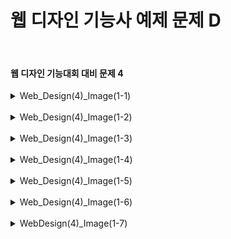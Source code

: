 <h1>웹 디자인 기능사 예제 문제 D</h1><br>
<h4>웹 디자인 기능대회 대비 문제 4</h4>
<details>
  <summary>Web_Design(4)_Image(1-1)</summary>
  문제 4-1 ( 서울구석구석_Image 4-1 )
  
  ![image](https://github.com/user-attachments/assets/5633828d-981e-4d48-b4c5-ed1441ffb03b)
</details>
<br>
<details>
  <summary>Web_Design(4)_Image(1-2)</summary>
  문제 4-2 ( 서울구석구석_Image 4-2 )
  
  ![image](https://github.com/user-attachments/assets/c7946543-b417-4ec3-b360-2bfa7c03cba7)
</details>
<br>
<details>
  <summary>Web_Design(4)_Image(1-3)</summary>
  문제 4-3 ( 서울구석구석_Image 4-3 )
  
  ![image](https://github.com/user-attachments/assets/4c77d423-08e2-4c99-ae11-8bea5be20ea0)
</details>
<br>
<details>
  <summary>Web_Design(4)_Image(1-4)</summary>
  문제 4-4 ( 서울구석구석_Image 4-4 )
  
  ![image](https://github.com/user-attachments/assets/9ab74f77-0416-47bf-9f20-9ba73457dcc4)
</details>
<br>
<details>
  <summary>Web_Design(4)_Image(1-5)</summary>
  문제 4-5 ( 서울구석구석_Image 4-5 )
  
  ![image](https://github.com/user-attachments/assets/8343808a-36fe-40ec-9e5b-12af3206b2f7)
</details>
<br>
<details>
  <summary>Web_Design(4)_Image(1-6)</summary>
  문제 4-6 ( 서울구석구석_Image 4-6 )
  
  ![image](https://github.com/user-attachments/assets/903aa71c-5cbb-4b27-9782-cd22f1a02a25)
</details>
<br>
<details>
  <summary>WebDesign(4)_Image(1-7)</summary>
  문제 4-7 ( 서울구석구석_Image 4-7 )
  
  ![image](https://github.com/user-attachments/assets/e6849018-bde3-4e31-a717-33284829f099)
</details>
